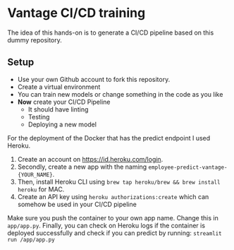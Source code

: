 # Vantage CI/CD training
The idea of this hands-on is to generate a CI/CD pipeline based on this dummy repository.

## Setup

- Use your own Github account to fork this repository.
- Create a virtual environment
- You can train new models or change something in the code as you like
- **Now** create your CI/CD Pipeline
  - It should have linting
  - Testing
  - Deploying a new model

For the deployment of the Docker that has the predict endpoint I used Heroku. 
1. Create an account on https://id.heroku.com/login.
2. Secondly, create a new app with the naming `employee-predict-vantage-{YOUR_NAME}`.
3. Then, install Heroku CLI using `brew tap heroku/brew && brew install heroku` for MAC.
4. Create an API key using `heroku authorizations:create` which can somehow be used in your CI/CD pipeline

Make sure you push the container to your own app name. Change this in `app/app.py`.
Finally, you can check on Heroku logs if the container is deployed successfully and check if you can predict by running:
``streamlit run /app/app.py``

